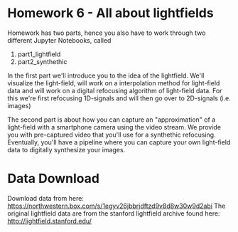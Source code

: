 # Homework 6 - All about lightfields

Homework has two parts, hence you also have to work through two different Jupyter Notebooks, called 
1. part1_lightfield
2. part2_synthethic

In the first part we'll introduce you to the idea of the lightfield. We'll visualize the light-field, will work on a interpolation method for light-field data and will work on a digital refocusing algorithm of light-field data. For this we're first refocusing 1D-signals and will then go over to 2D-signals (i.e. images)

The second part is about how you can capture an "approximation" of a light-field with a smartphone camera using the video stream. We provide you with pre-captured video that you'll use for a synthethic refocusing. Eventually, you'll have a pipeline where you can capture your own light-field data to digitally synthesize your images.

# Data Download
Download data from here: https://northwestern.box.com/s/1egyv26jbbrjdftzd9v8d8w30w9d2abi
The original lightfield data are from the stanford lightfield archive found here: http://lightfield.stanford.edu/
